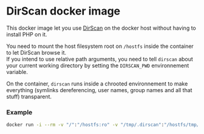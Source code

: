 # DirScan docker image
This docker image let you use [DirScan](https://github.com/vincepare/DirScan) on the docker host without having to install PHP on it.

You need to mount the host filesystem root on `/hostfs` inside the container to let DirScan browse it.  
If you intend to use relative path arguments, you need to tell `dirscan` about your current working directory by setting the `DIRSCAN_PWD` environnement variable.

On the container, `dirscan` runs inside a chrooted environnement to make everything (symlinks dereferencing, user names, group names and all that stuff) transparent.

### Example
```bash
docker run -i --rm -v "/":"/hostfs:ro" -v "/tmp/.dirscan":"/hostfs/tmp/.dirscan" -e "DIRSCAN_PWD=$(pwd)" vincepare/dirscan --full --same-device /tmp > "tmp.dirscan.txt"
```
